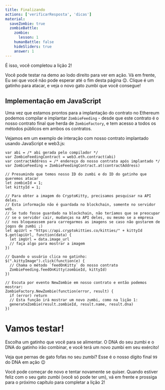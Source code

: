 ```yaml
---
title: Finalizando
actions: ['verificarResposta', 'dicas']
material:
  saveZombie: true
  zombieBattle:
    zombie:
      lesson: 1
    humanBattle: false
    hideSliders: true
    answer: 1
---
```


É isso, você completou a lição 2!

Você pode testar na demo ao lodo direito para ver em ação. Vá em frente, Eu sei que você não pode esperar até o fim desta página 😉. Clique é um gatinho para atacar, e veja o novo gato zumbi que você consegue!

## Implementação em JavaScript

Uma vez que estamos prontos para a implantação do contrato no Ethereum podemos compilar e implantar `ZombieFeeding` - desde que este contrato é o nosso contrato final que herda de `ZombieFactory`, e tem acesso a todos os métodos públicos em ambos os contratos.

Vejamos em um exemplo de interação com nosso contrato implantado usando JavaScript e web3.js:

```
var abi = /* abi gerada pelo compilador */
var ZombieFeedingContract = web3.eth.contract(abi)
var contractAddress = /* endereço do nosso contrato após implantado */
var ZombieFeeding = ZombieFeedingContract.at(contractAddress)

// Presumindo que temos nosso ID do zumbi e do ID do gatinho que queremos atacar
let zombieId = 1;
let kittyId = 1;

// Para obter a imagem do CryptoKitty, precisamos pesquisar na API deles.
// Esta informação não é guardada no blockchain, somente no servidor web.
// Se tudo fosse guardado na blockchain, não teríamos que se preocupar
// se o servidor cair, mudanças na API deles, ou mesmo se a empresa
// nos bloqueassem para carregarmos as imagens se caso não gostarem de jogos de zumbi ;)
let apiUrl = "https://api.cryptokitties.co/kitties/" + kittyId
$.get(apiUrl, function(data) {
  let imgUrl = data.image_url
  // faça algo para mostrar a imagem
})

// Quando o usuário clica no gatinho:
$(".kittyImage").click(function(e) {
  // Chama o método `feedOnKitty` do nosso contrato
  ZombieFeeding.feedOnKitty(zombieId, kittyId)
})

// Escuta por evento NewZombie em nosso contrato e então podemos mostrar:
ZombieFactory.NewZombie(function(error, result) {
  if (error) return
  // Esta função irá mostrar um novo zumbi, como na lição 1:
  generateZombie(result.zombieId, result.name, result.dna)
})
```

# Vamos testar!

Escolha um gatinho que você para se alimentar. O DNA do seu zumbi e o DNA do gatinho irão combinar, e você terá um novo zumbi em seu exército!

Veja que pernas de gato fofas no seu zumbi? Esse é o nosso dígito final `99` do DNA em ação 😉

Você pode começar de novo e tentar novamente se quiser. Quando estiver feliz com o seu gato zumbi (você só pode ter um), vá em frente e prossiga para o próximo capítulo para completar a lição 2!
